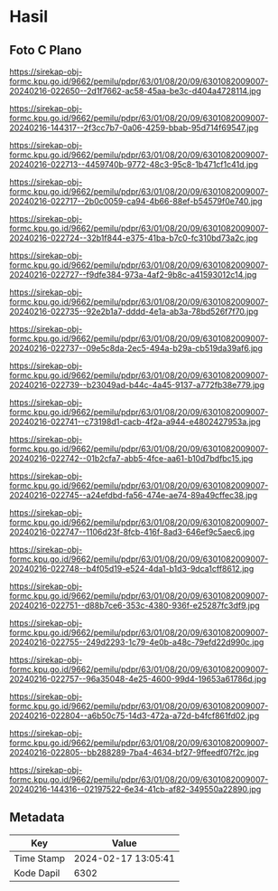 # Hasil

## Foto C Plano

https://sirekap-obj-formc.kpu.go.id/9662/pemilu/pdpr/63/01/08/20/09/6301082009007-20240216-022650--2d1f7662-ac58-45aa-be3c-d404a4728114.jpg

https://sirekap-obj-formc.kpu.go.id/9662/pemilu/pdpr/63/01/08/20/09/6301082009007-20240216-144317--2f3cc7b7-0a06-4259-bbab-95d714f69547.jpg

https://sirekap-obj-formc.kpu.go.id/9662/pemilu/pdpr/63/01/08/20/09/6301082009007-20240216-022713--4459740b-9772-48c3-95c8-1b471cf1c41d.jpg

https://sirekap-obj-formc.kpu.go.id/9662/pemilu/pdpr/63/01/08/20/09/6301082009007-20240216-022717--2b0c0059-ca94-4b66-88ef-b54579f0e740.jpg

https://sirekap-obj-formc.kpu.go.id/9662/pemilu/pdpr/63/01/08/20/09/6301082009007-20240216-022724--32b1f844-e375-41ba-b7c0-fc310bd73a2c.jpg

https://sirekap-obj-formc.kpu.go.id/9662/pemilu/pdpr/63/01/08/20/09/6301082009007-20240216-022727--f9dfe384-973a-4af2-9b8c-a41593012c14.jpg

https://sirekap-obj-formc.kpu.go.id/9662/pemilu/pdpr/63/01/08/20/09/6301082009007-20240216-022735--92e2b1a7-dddd-4e1a-ab3a-78bd526f7f70.jpg

https://sirekap-obj-formc.kpu.go.id/9662/pemilu/pdpr/63/01/08/20/09/6301082009007-20240216-022737--09e5c8da-2ec5-494a-b29a-cb519da39af6.jpg

https://sirekap-obj-formc.kpu.go.id/9662/pemilu/pdpr/63/01/08/20/09/6301082009007-20240216-022739--b23049ad-b44c-4a45-9137-a772fb38e779.jpg

https://sirekap-obj-formc.kpu.go.id/9662/pemilu/pdpr/63/01/08/20/09/6301082009007-20240216-022741--c73198d1-cacb-4f2a-a944-e4802427953a.jpg

https://sirekap-obj-formc.kpu.go.id/9662/pemilu/pdpr/63/01/08/20/09/6301082009007-20240216-022742--01b2cfa7-abb5-4fce-aa61-b10d7bdfbc15.jpg

https://sirekap-obj-formc.kpu.go.id/9662/pemilu/pdpr/63/01/08/20/09/6301082009007-20240216-022745--a24efdbd-fa56-474e-ae74-89a49cffec38.jpg

https://sirekap-obj-formc.kpu.go.id/9662/pemilu/pdpr/63/01/08/20/09/6301082009007-20240216-022747--1106d23f-8fcb-416f-8ad3-646ef9c5aec6.jpg

https://sirekap-obj-formc.kpu.go.id/9662/pemilu/pdpr/63/01/08/20/09/6301082009007-20240216-022748--b4f05d19-e524-4da1-b1d3-9dca1cff8612.jpg

https://sirekap-obj-formc.kpu.go.id/9662/pemilu/pdpr/63/01/08/20/09/6301082009007-20240216-022751--d88b7ce6-353c-4380-936f-e25287fc3df9.jpg

https://sirekap-obj-formc.kpu.go.id/9662/pemilu/pdpr/63/01/08/20/09/6301082009007-20240216-022755--249d2293-1c79-4e0b-a48c-79efd22d990c.jpg

https://sirekap-obj-formc.kpu.go.id/9662/pemilu/pdpr/63/01/08/20/09/6301082009007-20240216-022757--96a35048-4e25-4600-99d4-19653a61786d.jpg

https://sirekap-obj-formc.kpu.go.id/9662/pemilu/pdpr/63/01/08/20/09/6301082009007-20240216-022804--a6b50c75-14d3-472a-a72d-b4fcf861fd02.jpg

https://sirekap-obj-formc.kpu.go.id/9662/pemilu/pdpr/63/01/08/20/09/6301082009007-20240216-022805--bb288289-7ba4-4634-bf27-9ffeedf07f2c.jpg

https://sirekap-obj-formc.kpu.go.id/9662/pemilu/pdpr/63/01/08/20/09/6301082009007-20240216-144316--02197522-6e34-41cb-af82-349550a22890.jpg


## Metadata

| Key        | Value               |
| ---------- | ------------------- |
| Time Stamp | 2024-02-17 13:05:41 |
| Kode Dapil | 6302                |



